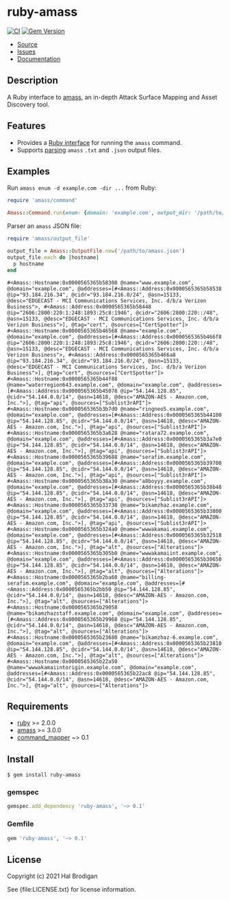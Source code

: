 # ruby-amass

[![CI](https://github.com/postmodern/ruby-amass/actions/workflows/ruby.yml/badge.svg)](https://github.com/postmodern/ruby-amass/actions/workflows/ruby.yml)
[![Gem Version](https://badge.fury.io/rb/ruby-amass.svg)](https://badge.fury.io/rb/ruby-amass)

* [Source](https://github.com/postmodern/ruby-amass/)
* [Issues](https://github.com/postmodern/ruby-amass/issues)
* [Documentation](http://rubydoc.info/gems/ruby-amass/frames)

## Description

A Ruby interface to [amass], an in-depth Attack Surface Mapping and Asset
Discovery tool.

## Features

* Provides a [Ruby interface][Amass::Command] for running the `amass` command.
* Supports [parsing][Amass::OutputFile] `amass` `.txt` and `.json` output files.

[Amass::Command]: https://rubydoc.info/gems/ruby-amass/Amass/Command
[Amass::OutputFile]: https://rubydoc.info/gems/ruby-amass/Amass/OutputFile

## Examples

Run `amass enum -d example.com -dir ...` from Ruby:

```ruby
require 'amass/command'

Amass::Command.run(enum: {domain: 'example.com', output_dir: '/path/to/output/dir'})
```

Parser an `amass` JSON file:

```ruby
require 'amass/output_file'

output_file = Amass::OutputFile.new('/path/to/amass.json')
output_file.each do |hostname|
  p hostname
end
```

```
#<Amass::Hostname:0x0000565365b58308 @name="www.example.com", @domain="example.com", @addresses=[#<Amass::Address:0x0000565365b58538 @ip="93.184.216.34", @cidr="93.184.216.0/24", @asn=15133, @desc="EDGECAST - MCI Communications Services, Inc. d/b/a Verizon Business">, #<Amass::Address:0x0000565365b58448 @ip="2606:2800:220:1:248:1893:25c8:1946", @cidr="2606:2800:220::/48", @asn=15133, @desc="EDGECAST - MCI Communications Services, Inc. d/b/a Verizon Business">], @tag="cert", @sources=["CertSpotter"]>
#<Amass::Hostname:0x0000565365b46568 @name="example.com", @domain="example.com", @addresses=[#<Amass::Address:0x0000565365b466f8 @ip="2606:2800:220:1:248:1893:25c8:1946", @cidr="2606:2800:220::/48", @asn=15133, @desc="EDGECAST - MCI Communications Services, Inc. d/b/a Verizon Business">, #<Amass::Address:0x0000565365b466a8 @ip="93.184.216.34", @cidr="93.184.216.0/24", @asn=15133, @desc="EDGECAST - MCI Communications Services, Inc. d/b/a Verizon Business">], @tag="cert", @sources=["CertSpotter"]>
#<Amass::Hostname:0x0000565365b44f88 @name="waterregion643.example.com", @domain="example.com", @addresses=[#<Amass::Address:0x0000565365b45078 @ip="54.144.128.85", @cidr="54.144.0.0/14", @asn=14618, @desc="AMAZON-AES - Amazon.com, Inc.">], @tag="api", @sources=["Sublist3rAPI"]>
#<Amass::Hostname:0x0000565365b3b7d0 @name="ringneo5.example.com", @domain="example.com", @addresses=[#<Amass::Address:0x0000565365b44100 @ip="54.144.128.85", @cidr="54.144.0.0/14", @asn=14618, @desc="AMAZON-AES - Amazon.com, Inc.">], @tag="api", @sources=["Sublist3rAPI"]>
#<Amass::Hostname:0x0000565365b3a628 @name="ratara72.example.com", @domain="example.com", @addresses=[#<Amass::Address:0x0000565365b3a7e0 @ip="54.144.128.85", @cidr="54.144.0.0/14", @asn=14618, @desc="AMAZON-AES - Amazon.com, Inc.">], @tag="api", @sources=["Sublist3rAPI"]>
#<Amass::Hostname:0x0000565365b39688 @name="serafim.example.com", @domain="example.com", @addresses=[#<Amass::Address:0x0000565365b39700 @ip="54.144.128.85", @cidr="54.144.0.0/14", @asn=14618, @desc="AMAZON-AES - Amazon.com, Inc.">], @tag="api", @sources=["Sublist3rAPI"]>
#<Amass::Hostname:0x0000565365b38a30 @name="a8boyyy.example.com", @domain="example.com", @addresses=[#<Amass::Address:0x0000565365b38b48 @ip="54.144.128.85", @cidr="54.144.0.0/14", @asn=14618, @desc="AMAZON-AES - Amazon.com, Inc.">], @tag="api", @sources=["Sublist3rAPI"]>
#<Amass::Hostname:0x0000565365b33738 @name="bikamzhaz.example.com", @domain="example.com", @addresses=[#<Amass::Address:0x0000565365b33800 @ip="54.144.128.85", @cidr="54.144.0.0/14", @asn=14618, @desc="AMAZON-AES - Amazon.com, Inc.">], @tag="api", @sources=["Sublist3rAPI"]>
#<Amass::Hostname:0x0000565365b324a0 @name="wwwakamai.example.com", @domain="example.com", @addresses=[#<Amass::Address:0x0000565365b32518 @ip="54.144.128.85", @cidr="54.144.0.0/14", @asn=14618, @desc="AMAZON-AES - Amazon.com, Inc.">], @tag="alt", @sources=["Alterations"]>
#<Amass::Hostname:0x0000565365b305b0 @name="wwwakamaiint.example.com", @domain="example.com", @addresses=[#<Amass::Address:0x0000565365b30650 @ip="54.144.128.85", @cidr="54.144.0.0/14", @asn=14618, @desc="AMAZON-AES - Amazon.com, Inc.">], @tag="alt", @sources=["Alterations"]>
#<Amass::Hostname:0x0000565365b2ba60 @name="billing-serafim.example.com", @domain="example.com", @addresses=[#<Amass::Address:0x0000565365b2bb50 @ip="54.144.128.85", @cidr="54.144.0.0/14", @asn=14618, @desc="AMAZON-AES - Amazon.com, Inc.">], @tag="alt", @sources=["Alterations"]>
#<Amass::Hostname:0x0000565365b29058 @name="bikamzhazstaff.example.com", @domain="example.com", @addresses=[#<Amass::Address:0x0000565365b29968 @ip="54.144.128.85", @cidr="54.144.0.0/14", @asn=14618, @desc="AMAZON-AES - Amazon.com, Inc.">], @tag="alt", @sources=["Alterations"]>
#<Amass::Hostname:0x0000565365b23680 @name="bikamzhaz-6.example.com", @domain="example.com", @addresses=[#<Amass::Address:0x0000565365b23810 @ip="54.144.128.85", @cidr="54.144.0.0/14", @asn=14618, @desc="AMAZON-AES - Amazon.com, Inc.">], @tag="alt", @sources=["Alterations"]>
#<Amass::Hostname:0x0000565365b22a50 @name="wwwakamaiintorigin.example.com", @domain="example.com", @addresses=[#<Amass::Address:0x0000565365b22ac8 @ip="54.144.128.85", @cidr="54.144.0.0/14", @asn=14618, @desc="AMAZON-AES - Amazon.com, Inc.">], @tag="alt", @sources=["Alterations"]>
```

## Requirements

* [ruby] >= 2.0.0
* [amass] >= 3.0.0
* [command_mapper] ~> 0.1

[ruby]: https://www.ruby-lang.org/
[command_mapper]: https://github.com/postmodern/command_mapper.rb#readme

## Install

```shell
$ gem install ruby-amass
```

### gemspec

```ruby
gemspec.add_dependency 'ruby-amass', '~> 0.1'
```

### Gemfile

```ruby
gem 'ruby-amass', '~> 0.1'
```

## License

Copyright (c) 2021 Hal Brodigan

See {file:LICENSE.txt} for license information.

[amass]: https://github.com/OWASP/Amass#readme
